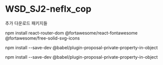 # WSD_SJ2-neflx_cop

추가 다운로드 패키지들

npm install react-router-dom @fortawesome/react-fontawesome @fortawesome/free-solid-svg-icons

npm install --save-dev @babel/plugin-proposal-private-property-in-object

npm install --save-dev @babel/plugin-proposal-private-property-in-object
